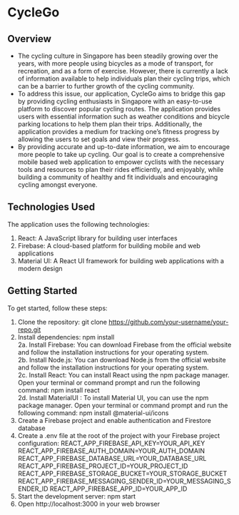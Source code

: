 # CycleGo

## Overview
- The cycling culture in Singapore has been steadily growing over the years, with more people using bicycles as a mode of transport, for recreation, and as a form of exercise. However, there is currently a lack of information available to help individuals plan their cycling trips, which can be a barrier to further growth of the cycling community.
- To address this issue, our application, CycleGo aims to bridge this gap by providing cycling enthusiasts in Singapore with an easy-to-use platform to discover popular cycling routes. The application provides users with essential information such as weather conditions and bicycle parking locations to help them plan their trips. Additionally, the application provides a medium for tracking one’s fitness progress by allowing the users to set goals and view their progress. 
- By providing accurate and up-to-date information, we aim to encourage more people to take up cycling. Our goal is to create a comprehensive mobile based web application to empower cyclists with the necessary tools and resources to plan their rides efficiently, and enjoyably, while building a community of healthy and fit individuals and encouraging cycling amongst everyone.

## Technologies Used 
The application uses the following technologies:
1. React: A JavaScript library for building user interfaces
2. Firebase: A cloud-based platform for building mobile and web applications
3. Material UI: A React UI framework for building web applications with a modern design


## Getting Started
To get started, follow these steps:
1. Clone the repository: git clone https://github.com/your-username/your-repo.git
2. Install dependencies: npm install
<br>   2a. Install Firebase: You can download Firebase from the official website and follow the installation instructions for your operating system.
<br>   2b. Install Node.js: You can download Node.js from the official website and follow the installation instructions for your operating system.
<br>   2c. Install React: You can install React using the npm package manager. Open your terminal or command prompt and run the following command: npm install react
<br>   2d. Install MaterialUI : To install Material UI, you can use the npm package manager. Open your terminal or command prompt and run the following command: npm install @material-ui/icons
4. Create a Firebase project and enable authentication and Firestore database
5. Create a .env file at the root of the project with your Firebase project configuration:
REACT_APP_FIREBASE_API_KEY=YOUR_API_KEY
REACT_APP_FIREBASE_AUTH_DOMAIN=YOUR_AUTH_DOMAIN
REACT_APP_FIREBASE_DATABASE_URL=YOUR_DATABASE_URL
REACT_APP_FIREBASE_PROJECT_ID=YOUR_PROJECT_ID
REACT_APP_FIREBASE_STORAGE_BUCKET=YOUR_STORAGE_BUCKET
REACT_APP_FIREBASE_MESSAGING_SENDER_ID=YOUR_MESSAGING_SENDER_ID
REACT_APP_FIREBASE_APP_ID=YOUR_APP_ID
5. Start the development server: npm start
6. Open http://localhost:3000 in your web browser

